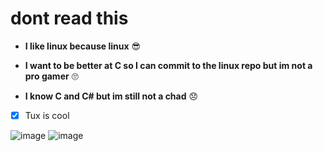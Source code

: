 # dont read this

- **I like linux because linux** 😎
 
- **I want to be better at C so I can commit to the linux repo but im not a pro gamer** 🙄

- **I know C and C# but im still not a chad** 😞

- [x] Tux is cool

![image](https://user-images.githubusercontent.com/78760239/130293776-6a5a21aa-9ba6-4270-b303-dcd56554cb6d.png)
![image](https://user-images.githubusercontent.com/78760239/131938389-c3b3ac4d-3a1f-42f2-a34d-aea406152b87.png)
<!---
NateNoNameSOFT/NateNoNameSOFT is a ✨ special ✨ repository because its `README.md` (this file) appears on your GitHub profile.
You can click the Preview link to take a look at your changes.
--->
